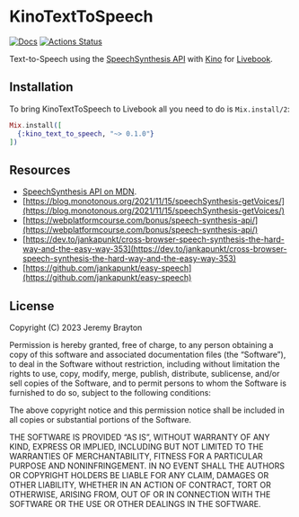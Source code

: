 # KinoTextToSpeech

[![Docs](https://img.shields.io/badge/hex.pm-docs-8e7ce6.svg)](https://hexdocs.pm/kino_text_to_speech)
[![Actions Status](https://github.com/w0rd-driven/kino_text_to_speech/workflows/Test/badge.svg)](https://github.com/w0rd-driven/kino_text_to_speech/actions)

Text-to-Speech using the [SpeechSynthesis API](https://developer.mozilla.org/en-US/docs/Web/API/SpeechSynthesis)
with [Kino](https://github.com/livebook-dev/kino)
for [Livebook](https://github.com/livebook-dev/livebook).

## Installation

To bring KinoTextToSpeech to Livebook all you need to do is `Mix.install/2`:

```elixir
Mix.install([
  {:kino_text_to_speech, "~> 0.1.0"}
])
```

## Resources

* [SpeechSynthesis API on MDN](https://developer.mozilla.org/en-US/docs/Web/API/SpeechSynthesis).
* [https://blog.monotonous.org/2021/11/15/speechSynthesis-getVoices/](https://blog.monotonous.org/2021/11/15/speechSynthesis-getVoices/)
* [https://webplatformcourse.com/bonus/speech-synthesis-api/](https://webplatformcourse.com/bonus/speech-synthesis-api/)
* [https://dev.to/jankapunkt/cross-browser-speech-synthesis-the-hard-way-and-the-easy-way-353](https://dev.to/jankapunkt/cross-browser-speech-synthesis-the-hard-way-and-the-easy-way-353)
* [https://github.com/jankapunkt/easy-speech](https://github.com/jankapunkt/easy-speech)

## License

Copyright (C) 2023 Jeremy Brayton

Permission is hereby granted, free of charge, to any person obtaining a copy
of this software and associated documentation files (the “Software”), to deal
in the Software without restriction, including without limitation the rights
to use, copy, modify, merge, publish, distribute, sublicense, and/or sell copies
of the Software, and to permit persons to whom the Software is furnished to do
so, subject to the following conditions:

The above copyright notice and this permission notice shall be included in all
copies or substantial portions of the Software.

THE SOFTWARE IS PROVIDED “AS IS”, WITHOUT WARRANTY OF ANY KIND, EXPRESS OR IMPLIED,
INCLUDING BUT NOT LIMITED TO THE WARRANTIES OF MERCHANTABILITY, FITNESS FOR A
PARTICULAR PURPOSE AND NONINFRINGEMENT. IN NO EVENT SHALL THE AUTHORS OR COPYRIGHT
HOLDERS BE LIABLE FOR ANY CLAIM, DAMAGES OR OTHER LIABILITY, WHETHER IN AN ACTION
OF CONTRACT, TORT OR OTHERWISE, ARISING FROM, OUT OF OR IN CONNECTION WITH THE
SOFTWARE OR THE USE OR OTHER DEALINGS IN THE SOFTWARE.
